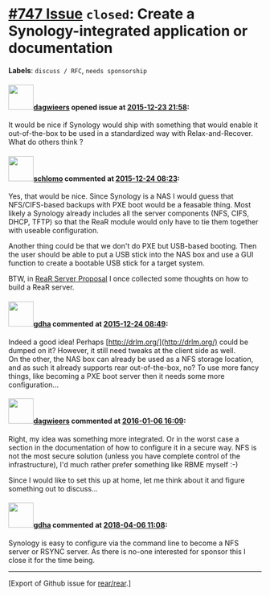 [\#747 Issue](https://github.com/rear/rear/issues/747) `closed`: Create a Synology-integrated application or documentation
==========================================================================================================================

**Labels**: `discuss / RFC`, `needs sponsorship`

#### <img src="https://avatars.githubusercontent.com/u/388198?u=0732dee3fe5002278cfbf40359ec431bdcf5f06c&v=4" width="50">[dagwieers](https://github.com/dagwieers) opened issue at [2015-12-23 21:58](https://github.com/rear/rear/issues/747):

It would be nice if Synology would ship with something that would enable
it out-of-the-box to be used in a standardized way with
Relax-and-Recover. What do others think ?

#### <img src="https://avatars.githubusercontent.com/u/101384?v=4" width="50">[schlomo](https://github.com/schlomo) commented at [2015-12-24 08:23](https://github.com/rear/rear/issues/747#issuecomment-167067028):

Yes, that would be nice. Since Synology is a NAS I would guess that
NFS/CIFS-based backups with PXE boot would be a feasable thing. Most
likely a Synology already includes all the server components (NFS, CIFS,
DHCP, TFTP) so that the ReaR module would only have to tie them together
with useable configuration.

Another thing could be that we don't do PXE but USB-based booting. Then
the user should be able to put a USB stick into the NAS box and use a
GUI function to create a bootable USB stick for a target system.

BTW, in [ReaR Server
Proposal](//www.slideshare.net/schlomo/rear-server-proposal-10) I once
collected some thoughts on how to build a ReaR server.

#### <img src="https://avatars.githubusercontent.com/u/888633?u=cdaeb31efcc0048d3619651aa18dd4b76e636b21&v=4" width="50">[gdha](https://github.com/gdha) commented at [2015-12-24 08:49](https://github.com/rear/rear/issues/747#issuecomment-167070332):

Indeed a good idea! Perhaps [http://drlm.org/](http://drlm.org/) could
be dumped on it? However, it still need tweaks at the client side as
well.  
On the other, the NAS box can already be used as a NFS storage location,
and as such it already supports rear out-of-the-box, no? To use more
fancy things, like becoming a PXE boot server then it needs some more
configuration...

#### <img src="https://avatars.githubusercontent.com/u/388198?u=0732dee3fe5002278cfbf40359ec431bdcf5f06c&v=4" width="50">[dagwieers](https://github.com/dagwieers) commented at [2016-01-06 16:09](https://github.com/rear/rear/issues/747#issuecomment-169372027):

Right, my idea was something more integrated. Or in the worst case a
section in the documentation of how to configure it in a secure way. NFS
is not the most secure solution (unless you have complete control of the
infrastructure), I'd much rather prefer something like RBME myself :-)

Since I would like to set this up at home, let me think about it and
figure something out to discuss...

#### <img src="https://avatars.githubusercontent.com/u/888633?u=cdaeb31efcc0048d3619651aa18dd4b76e636b21&v=4" width="50">[gdha](https://github.com/gdha) commented at [2018-04-06 11:08](https://github.com/rear/rear/issues/747#issuecomment-379221975):

Synology is easy to configure via the command line to become a NFS
server or RSYNC server. As there is no-one interested for sponsor this I
close it for the time being.

------------------------------------------------------------------------

\[Export of Github issue for
[rear/rear](https://github.com/rear/rear).\]
